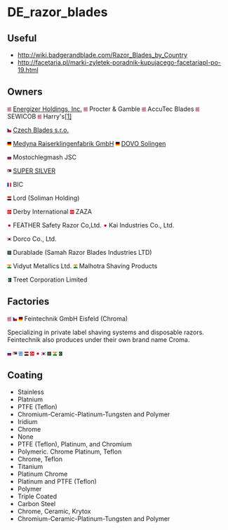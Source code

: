# DE_razor_blades

## Useful
- <http://wiki.badgerandblade.com/Razor_Blades_by_Country>
- <http://facetaria.pl/marki-zyletek-poradnik-kupujacego-facetariapl-po-19.html>

## Owners
![US](https://raw.githubusercontent.com/octos/fla9s/master/countries/us.png)
[Energizer Holdings, Inc.](http://www.energizerholdings.com/en/Pages/homepage.aspx)
![US](https://raw.githubusercontent.com/octos/fla9s/master/countries/us.png)
Procter & Gamble
![US](https://raw.githubusercontent.com/octos/fla9s/master/countries/us.png)
AccuTec Blades
![US](https://raw.githubusercontent.com/octos/fla9s/master/countries/us.png)
SEWICOB
![US](https://raw.githubusercontent.com/octos/fla9s/master/countries/us.png)
Harry's[[1]](http://techcrunch.com/2014/01/22/10-month-old-harrys-lands-122-5m-buys-93-year-old-factory-to-go-toe-to-toe-with-gillette-and-schick/)

![CZ](https://raw.githubusercontent.com/octos/fla9s/master/countries/cz.png)
[Czech Blades s.r.o.](http://www.czechblades.cz/en/)

![DE](https://raw.githubusercontent.com/octos/fla9s/master/countries/de.png)
[Medyna Raiserklingenfabrik GmbH](http://www.medyna.de/produkte.0.html)
![DE](https://raw.githubusercontent.com/octos/fla9s/master/countries/de.png)
[DOVO Solingen](http://www.merkur-razors.com/kontakt_en.html)

![RU](https://raw.githubusercontent.com/octos/fla9s/master/countries/ru.png)
Mostochlegmash JSC

![RS](https://raw.githubusercontent.com/octos/fla9s/master/countries/rs.png)
[SUPER SILVER](http://super-silver.com/proizvodi/)

![FR](https://raw.githubusercontent.com/octos/fla9s/master/countries/fr.png)
BIC

![EG](https://raw.githubusercontent.com/octos/fla9s/master/countries/eg.png)
Lord (Soliman Holding)

![TR](https://raw.githubusercontent.com/octos/fla9s/master/countries/tr.png)
Derby International
![TR](https://raw.githubusercontent.com/octos/fla9s/master/countries/tr.png)
ZAZA

![JP](https://raw.githubusercontent.com/octos/fla9s/master/countries/jp.png)
FEATHER Safety Razor Co,Ltd.
![JP](https://raw.githubusercontent.com/octos/fla9s/master/countries/jp.png)
Kai Industries Co., Ltd.

![KR](https://raw.githubusercontent.com/octos/fla9s/master/countries/kr.png)
Dorco Co., Ltd.

![BD](https://raw.githubusercontent.com/octos/fla9s/master/countries/bd.png)
Durablade (Samah Razor Blades Industries LTD)

![IN](https://raw.githubusercontent.com/octos/fla9s/master/countries/in.png)
Vidyut Metallics Ltd.
![IN](https://raw.githubusercontent.com/octos/fla9s/master/countries/in.png)
Malhotra Shaving Products

![PK](https://raw.githubusercontent.com/octos/fla9s/master/countries/pk.png)
Treet Corporation Limited

## Factories
![US](https://raw.githubusercontent.com/octos/fla9s/master/countries/us.png)
![CZ](https://raw.githubusercontent.com/octos/fla9s/master/countries/cz.png)
![DE](https://raw.githubusercontent.com/octos/fla9s/master/countries/de.png)
Feintechnik GmbH Eisfeld (Chroma)

Specializing in private label shaving systems and disposable razors. Feintechnik also produces under their own brand name Croma.

![RU](https://raw.githubusercontent.com/octos/fla9s/master/countries/ru.png)
![RS](https://raw.githubusercontent.com/octos/fla9s/master/countries/rs.png)
![GR](https://raw.githubusercontent.com/octos/fla9s/master/countries/gr.png)
![EG](https://raw.githubusercontent.com/octos/fla9s/master/countries/eg.png)
![TR](https://raw.githubusercontent.com/octos/fla9s/master/countries/tr.png)
![JP](https://raw.githubusercontent.com/octos/fla9s/master/countries/jp.png)
![KR](https://raw.githubusercontent.com/octos/fla9s/master/countries/kr.png)
![BD](https://raw.githubusercontent.com/octos/fla9s/master/countries/bd.png)
![IN](https://raw.githubusercontent.com/octos/fla9s/master/countries/in.png)
![PK](https://raw.githubusercontent.com/octos/fla9s/master/countries/pk.png)

## Coating
- Stainless
- Platnium
- PTFE (Teflon)
- Chromium-Ceramic-Platinum-Tungsten and Polymer
- Iridium
- Chrome
- None
- PTFE (Teflon), Platinum, and Chromium
- Polymeric. Chrome Platinum, Teflon
- Chrome, Teflon
- Titanium
- Platinum Chrome
- Platinum and PTFE (Teflon)
- Polymer
- Triple Coated
- Carbon Steel
- Chrome, Ceramic, Krytox
- Chromium-Ceramic-Platinum-Tungsten and Polymer

